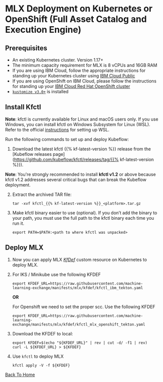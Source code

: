 # MLX Deployment on Kubernetes or OpenShift (Full Asset Catalog and Execution Engine)

## Prerequisites
* An existing Kubernetes cluster. Version 1.17+
* The minimum capacity requirement for MLX is 8 vCPUs and 16GB RAM
* If you are using IBM Cloud, follow the appropriate instructions for standing up your Kubernetes cluster using [IBM Cloud Public](https://cloud.ibm.com/docs/containers?topic=containers-cs_cluster_tutorial#cs_cluster_tutorial)
* If you are using OpenShift on IBM Cloud, please follow the instructions for standing up your [IBM Cloud Red Hat OpenShift cluster](https://cloud.ibm.com/docs/containers?topic=containers-openshift_tutorial)
* [`kustomize v3.0+`](https://kubernetes-sigs.github.io/kustomize/installation/) is installed

## Install Kfctl

**Note**: kfctl is currently available for Linux and macOS users only. If you use Windows, you can install kfctl on Windows Subsystem for Linux (WSL). Refer to the official [instructions](https://docs.microsoft.com/en-us/windows/wsl/install-win10) for setting up WSL.

Run the following commands to set up and deploy Kubeflow:

1. Download the latest kfctl {{% kf-latest-version %}} release from the
  [Kubeflow releases 
  page](https://github.com/kubeflow/kfctl/releases/tag/{{% kf-latest-version %}}).
  
  **Note**: You're strongly recommended to install **kfctl v1.2** or above because kfctl v1.2 addresses several critical bugs that can break the Kubeflow deployment.

2. Extract the archived TAR file:

      ```shell
      tar -xvf kfctl_{{% kf-latest-version %}}_<platform>.tar.gz
      ```
3. Make kfctl binary easier to use (optional). If you don’t add the binary to your path, you must use the full path to the kfctl binary each time you run it.

      ```shell
      export PATH=$PATH:<path to where kfctl was unpacked>
      ```


## Deploy MLX

1. Now you can apply MLX [_KfDef_](https://www.kubeflow.org/docs/distributions/operator/introduction/#kubeflow-operator) custom resource on Kubernetes to deploy MLX.

2. For IKS / Minikube use the following KFDEF
    ```shell
    export KFDEF_URL=https://raw.githubusercontent.com/machine-learning-exchange/manifests/mlx/kfdef/kfctl_ibm_tekton.yaml
    ```

    **OR**

    For Openshift we need to set the proper scc. Use the following KFDEF
    ```shell
    export KFDEF_URL=https://raw.githubusercontent.com/machine-learning-exchange/manifests/mlx/kfdef/kfctl_mlx_openshift_tekton.yaml
    ```

3. Download the KFDEF to local:
    ```shell
    export KFDEF=$(echo "${KFDEF_URL}" | rev | cut -d/ -f1 | rev)
    curl -L ${KFDEF_URL} > ${KFDEF}
    ```

4. Use `kfctl` to deploy MLX
    ```shell
    kfctl apply -V -f ${KFDEF}
    ```

[Back To Home](../README.md)
